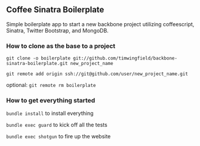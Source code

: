 ## Coffee Sinatra Boilerplate

Simple boilerplate app to start a new backbone project utilizing coffeescript, Sinatra,
Twitter Bootstrap, and MongoDB.

### How to clone as the base to a project

`git clone -o boilerplate git://github.com/timwingfield/backbone-sinatra-boilerplate.git new_project_name`

`git remote add origin ssh://git@github.com/user/new_project_name.git`

optional: `git remote rm boilerplate`

### How to get everything started

`bundle install` to install everything

`bundle exec guard` to kick off all the tests

`bundle exec shotgun` to fire up the website
